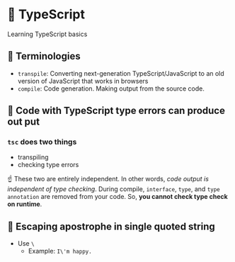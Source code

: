 # 🦌&nbsp;TypeScript

Learning TypeScript basics
 
## 🙂&nbsp;Terminologies
- `transpile`: Converting next-generation TypeScript/JavaScript to an old version of JavaScript that works in browsers
- `compile`: Code generation. Making output from the source code.

## 🗽&nbsp;Code with TypeScript type errors can produce out put

### `tsc` does two things

- transpiling
- checking type errors 

☝️&nbsp;These two are entirely independent. In other words, _code output is independent of type checking_.
During compile, `interface`, `type`, and `type annotation` are removed from your code. So, **you cannot check type check on runtime**.

## 🐌 Escaping apostrophe in single quoted string
- Use `\`
  - Example: `I\'m happy.`
